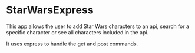 # StarWarsExpress

This app allows the user to add Star Wars characters to an api, search for a specific character or see all characters included in the api.

It uses express to handle the get and post commands.